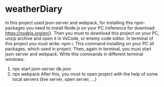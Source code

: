 # weatherDiary
In this project used json-server and webpack, for installing this npm-packages you need to install Node.js on your PC (reference for download: https://nodejs.org/en/).
Then you must to download this project on your PC, unzip archive and open it in VsCode, or enemy code editor.
In terminal of this project you must write: npm i. This command installing on your PC all packages, which used in project.
Then, again in terminal, you must start json-server and webpack. Write this commands in different terminal windows: 
  1) npx start json-server db.json
  2) npx webpack
After this, you must to open project with the help of some local servers (live server, open server, ...)

